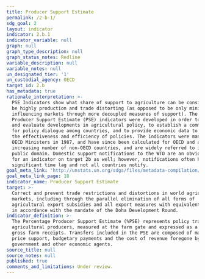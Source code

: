 ```yaml
---
title: Producer Support Estimate
permalink: /2-b-1/
sdg_goal: 2
layout: indicator
indicator: 2.b.1
indicator_variable: null
graph: null
graph_type_description: null
graph_status_notes: Redline
variable_description: null
variable_notes: null
un_designated_tier: '1'
un_custodial_agency: OECD
target_id: 2.b
has_metadata: true
rationale_interpretation: >-
  PSE Indicators show what share of support to agriculture can be considered to
  be highly production and trade distorting (as opposed to be only minimally
  influencing markets through more decoupled measures of support). The OECD
  Producer Support Estimate (PSE) indicators were developed in order to monitor
  and evaluate developments in agricultural policy, to establish a common base
  for policy dialogue among countries, and to provide economic data to assess
  the effectiveness and efficiency of policies. The indicators were mandated by
  OECD Ministers in 1987, and have since been calculated for OECD and an
  increasing number of non-OECD countries, and are widely referred to in the
  public domain. Domestic support notifications to the WTO are an obvious source
  for an indicator on target 2b as well; however, notifications often have a
  significant time lag and not all countries notify.
goal_meta_link: 'http://unstats.un.org/sdgs/files/metadata-compilation/Metadata-Goal-2.pdf'
goal_meta_link_page: 18
indicator_name: Producer Support Estimate
target: >-
  Correct and prevent trade restrictions and distortions in world agricultural
  markets, including through the parallel elimination of all forms of
  agricultural export subsidies and all export measures with equivalent effect,
  in accordance with the mandate of the Doha Development Round.
indicator_definition: >-
  The Percentage Producer Support Estimate (%PSE) represents policy transfers to
  agricultural producers, measured at the farm gate and expressed as a share of
  gross farm receipts. Transfers included in the PSE are composed of market
  price support, budgetary payments and the cost of revenue foregone by the
  government and other economic agents.
source_title: null
source_notes: null
published: true
comments_and_limitations: Under review.
---
```

